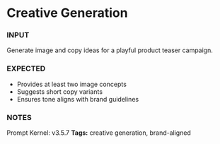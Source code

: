 # Creative Generation
<!-- markdownlint-disable MD001 -->

### INPUT
Generate image and copy ideas for a playful product teaser campaign.

### EXPECTED
- Provides at least two image concepts
- Suggests short copy variants
- Ensures tone aligns with brand guidelines

### NOTES
Prompt Kernel: v3.5.7
**Tags:** creative generation, brand-aligned
